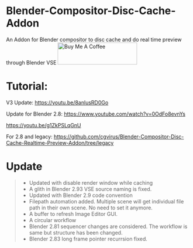 # Blender-Compositor-Disc-Cache-Addon
An Addon for Blender compositor to disc cache and do real time preview through Blender VSE
<a href="https://www.buymeacoffee.com/fahadp" target="_blank"><img src="https://cdn.buymeacoffee.com/buttons/v2/default-yellow.png" alt="Buy Me A Coffee" style="height: 60px !important;width: 217px !important;" ></a>

# Tutorial: 
V3 Update:
https://youtu.be/8anlusRD0Go

Update for Blender 2.8: 
https://www.youtube.com/watch?v=0OdFo8evnYs

https://youtu.be/g1ZkPSLqGnU

For 2.8 and legacy: https://github.com/cgvirus/Blender-Compositor-Disc-Cache-Realtime-Preview-Addon/tree/legacy

# Update
> - Updated with disable render window while caching
> - A glith in Blender 2.93 VSE source naming is fixed.  
> - Updated with Blender 2.9 code convention
> - Filepath automation added. Multiple scene will get individual file path in their own scene. No need to set it anymore.
> - A buffer to refresh Image Editor GUI.
> - A circular workflow
> - Blender 2.81 sequencer changes are considered. The workflow is same but structure has been changed.
> - Blender 2.83 long frame pointer recurrsion fixed.
